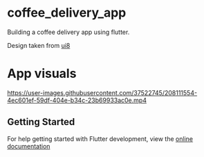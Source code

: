 # coffee_delivery_app

Building a coffee delivery app using flutter. 

Design taken from [ui8](https://ui8.net/fishgrid/products/brew-co---coffee-delivery-mobile-app-ui?status=7)

# App visuals



https://user-images.githubusercontent.com/37522745/208111554-4ec601ef-59df-404e-b34c-23b69933ac0e.mp4



## Getting Started

For help getting started with Flutter development, view the
[online documentation](https://docs.flutter.dev/)
